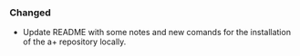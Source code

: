 ### Changed 

-  Update README with some notes and new comands for the installation of the a+ repository locally. 